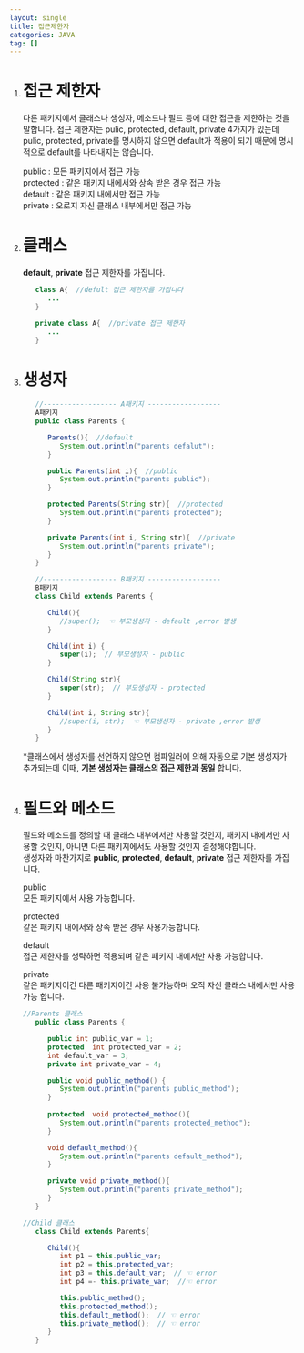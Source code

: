 ```yaml
---
layout: single
title: 접근제한자
categories: JAVA
tag: []
---
```


1. # 접근 제한자
   다른 패키지에서 클래스나 생성자, 메소드나 필드 등에 대한 접근을 제한하는 것을 말합니다. 접근 제한자는 pulic, protected, default, private 4가지가 있는데 pulic, protected, private를 명시하지 않으면 default가 적용이 되기 때문에 명시적으로 default를 나타내지는 않습니다.   

   public : 모든 패키지에서 접근 가능   
   protected : 같은 패키지 내에서와 상속 받은 경우 접근 가능   
   default : 같은 패키지 내에서만 접근 가능  
   private : 오로지 자신 클래스 내부에서만 접근 가능   

1. # 클래스   
   __default__, __private__ 접근 제한자를 가집니다.   
   ```java
      class A{  //defult 접근 제한자를 가집니다
         ...
      }

      private class A{  //private 접근 제한자
         ...
      }
   ```   

1. # 생성자   
   
   ```java
      //------------------ A패키지 ------------------
      A패키지
      public class Parents {

         Parents(){  //default
            System.out.println("parents defalut");
         }

         public Parents(int i){  //public
            System.out.println("parents public");
         }

         protected Parents(String str){  //protected
            System.out.println("parents protected");
         }

         private Parents(int i, String str){  //private
            System.out.println("parents private");
         }
      }

      //------------------ B패키지 ------------------
      B패키지
      class Child extends Parents {

         Child(){
            //super();  ☜ 부모생성자 - default ,error 발생 
         }

         Child(int i) {
            super(i);  // 부모생성자 - public
         }

         Child(String str){
            super(str);  // 부모생성자 - protected
         }

         Child(int i, String str){
            //super(i, str);  ☜ 부모생성자 - private ,error 발생 
         }
      }
   ```   
   *클래스에서 생성자를 선언하지 않으면 컴파일러에 의해 자동으로 기본 생성자가 추가되는데 이때, __기본 생성자는 클래스의 접근 제한과 동일__ 합니다.   

1. # 필드와 메소드   
   필드와 메소드를 정의할 때 클래스 내부에서만 사용할 것인지, 패키지 내에서만 사용할 것인지, 아니면 다른 패키지에서도 사용할 것인지 결정해야합니다.   
   생성자와 마찬가지로 __public__, __protected__, __default__, __private__ 접근 제한자를 가집니다.   

   public   
   모든 패키지에서 사용 가능합니다.   

   protected   
   같은 패키지 내에서와 상속 받은 경우 사용가능합니다.   

   default   
   접근 제한자를 생략하면 적용되며 같은 패키지 내에서만 사용 가능합니다.   

   private   
   같은 패키지이건 다른 패키지이건 사용 불가능하며 오직 자신 클래스 내에서만 사용가능 합니다.   

   ```java
   //Parents 클래스
      public class Parents {

         public int public_var = 1;
         protected  int protected_var = 2;
         int default_var = 3;
         private int private_var = 4;

         public void public_method() {
            System.out.println("parents public_method");
         }
         
         protected  void protected_method(){
            System.out.println("parents protected_method");
         }

         void default_method(){
            System.out.println("parents default_method");
         }

         private void private_method(){
            System.out.println("parents private_method");
         }
      }

   //Child 클래스
      class Child extends Parents{

         Child(){
            int p1 = this.public_var;
            int p2 = this.protected_var;
            int p3 = this.default_var;  // ☜ error
            int p4 =- this.private_var;  //☜ error

            this.public_method();
            this.protected_method();
            this.default_method();  // ☜ error
            this.private_method();  // ☜ error
         }
      }
   ```


